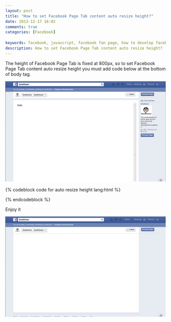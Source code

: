 ```yaml
---
layout: post
title: "How to set Facebook Page Tab content auto resize height?"
date: 2013-12-17 16:02
comments: true
categories: [Facebook]

keywords: facebook, javascript, facebook fan page, how to develop facebook page tab?, how to set facebook page tab content auto resize height?
description: How to set Facebook Page Tab content auto resize height?
---
```


<p>
  The height of Facebook Page Tab is fixed at 800px, so to set Facebook Page Tab content auto resize height you must add code below at the bottom of body tag.
</p>

<p>
  <a class="fancybox" href="/images/page_tab_not_yet_resize.png"><img src="/images/page_tab_not_yet_resize.png" width="680" /></a>
</p>

{% codeblock code for auto resize height lang:html %}
<div id="fb-root"></div>
<script type="text/javascript" src="http://connect.facebook.net/de_DE/all.js1">
</script>
<script type="text/javascript">
  window.fbAsyncInit = function() {
    FB.init({
      appId : 'APP_ID',
      cookie : true
    });
  }

  window.onload = function() {
    FB.Canvas.setAutoGrow(10);
  }
</script>
{% endcodeblock %}

<p>
  Enjoy it
</p>

<p>
  <a class="fancybox" href="/images/page_tab_resize_already.png"><img src="/images/page_tab_resize_already.png" width="680" /></a>
</p>